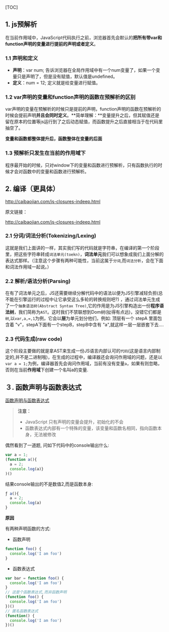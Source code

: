 [TOC]
## 1. js预解析

在当前作用域中，JavaScript代码执行之前，浏览器首先会默认的**把所有带var和function声明的变量进行提前的声明或者定义**。

### 1.1  声明和定义

- **声明**：var num; 告诉浏览器在全局作用域中有一个num变量了，如果一个变量只是声明了，但是没有赋值，默认值是undefined。
- **定义**：num = 12; 定义就是给变量进行赋值。

### 1.2 var声明的变量和function声明的函数在预解析的区别

var声明的变量在预解析的时候只是提前的声明，function声明的函数在预解析的时候会提前声明**并且会同时定义**。**简单理解：**变量提升之后，但其赋值还是留在原本的位置等js运行到了之后动态赋值，而函数提升之后直接相当于在代码里抽空了。

**变量和函数都整体提升后，函数整体在变量的后面**

### 1.3 预解析只发生在当前的作用域下

程序最开始的时候，只对window下的变量和函数进行预解析，只有函数执行的时候才会对函数中的变量和函数进行预解析。


## 2. 编译（更具体）
http://caibaojian.com/js-closures-indeep.html

原文链接：

http://caibaojian.com/js-closures-indeep.html

### 2.1 **分词/词法分析(Tokenizing/Lexing)**

 这就是我们上面讲的一样，其实我们写的代码就是字符串，在编译的第一个阶段里，把这些字符串转成`词法单元(toekn)`，**词法单元**我们可以想象成我们上面分解的表达式那样。（注意这个步骤有两种可能性，当前这属于`分词`,而`词法分析`，会在下面和词法作用域一起说。）

### 2.2 **解析/语法分析(Parsing)**

 在有了词法单元之后，JS还需要继续分解代码中的语法以便为JS引擎减轻负担(总不能在引擎运行的过程中让它承受这么多轮的转换规则吧?) ，通过词法单元生成了一个`抽象语法树(Abstract Syntax Tree)`,它的作用是为JS引擎构造出一份**程序语法树**，我们简称为`AST`。这时我们不禁联想到Dom树(扯得有点远)，没错它们都是`树`,以`var,a,=,1`为例，它会以**层**为单元划分他们，例如: 顶层有一个 stepA 里面包含着 "v"，stepA下面有一个stepB，stepB中含有 "a",就这样一层一层嵌套下去....

### 2.3 **代码生成(raw code)**

 这个阶段主要做的就是拿AST来生成一份JS语言内部认可的`代码`(这是语言内部制定的,并不是二进制哦)，在生成的过程中，编译器还会询问作用域的问题，还是以 `var a = 1;`为例，编译器首先会询问作用域，当前有没有变量`a`，如果有则忽略，否则在当前**作用域**下创建一个名叫a的变量.

## ３. 函数声明与函数表达式 ##

[函数声明与函数表达式](https://aaron-bird.github.io/2019/04/18/%E5%87%BD%E6%95%B0%E5%A3%B0%E6%98%8E%E4%B8%8E%E5%87%BD%E6%95%B0%E8%A1%A8%E8%BE%BE%E5%BC%8F/)

> **注意：**
>
> * JavaScript 只有声明的变量会提升，初始化的不会
> * 函数表达式内部有一个特殊的变量，该变量和函数名相同，指向函数本身，无法被修改

偶然看到了一道题, 问如下代码中的console输出什么:

```js
var a = 1;
(function a(){
  a = 2;
  console.log(a)}
)()
```

结果console输出的不是数值2,而是函数本身:

```js
ƒ a(){
  a = 2;
  console.log(a)
}
```

**原因**

有两种声明函数的方式:

- 函数声明

```js
function foo() {
  console.log('I am foo')
}
```

- 函数表达式

```js
var bar = function foo() {
  console.log('I am foo')
}
// 这是个函数表达式,而非函数声明
(function foo() {
  console.log('I am foo')
})()
// 匿名函数表达式
(function() {
  console.log('I am foo')
})()
```
